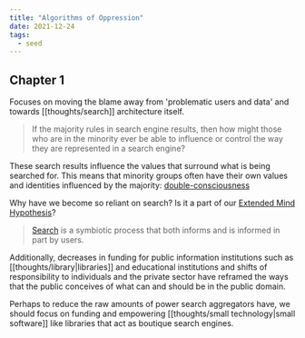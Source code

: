 ```yaml
---
title: "Algorithms of Oppression"
date: 2021-12-24
tags:
  - seed
---
```


## Chapter 1

Focuses on moving the blame away from 'problematic users and data' and towards [[thoughts/search]] architecture itself.

> If the majority rules in search engine results, then how might those who are in the minority ever be able to influence or control the way they are represented in a search engine?

These search results influence the values that surround what is being searched for. This means that minority groups often have their own values and identities influenced by the majority: [double-consciousness](thoughts/double-consciousness.md)

Why have we become so reliant on search? Is it a part of our [Extended Mind Hypothesis](thoughts/Extended%20Mind%20Hypothesis.md)?

> [Search](thoughts/search.md) is a symbiotic process that both informs and is informed in part by users.

Additionally, decreases in funding for public information institutions such as [[thoughts/library|libraries]] and educational institutions and shifts of responsibility to individuals and the private sector have reframed the ways that the public conceives of what can and should be in the public domain.

Perhaps to reduce the raw amounts of power search aggregators have, we should focus on funding and empowering [[thoughts/small technology|small software]] like libraries that act as boutique search engines.
